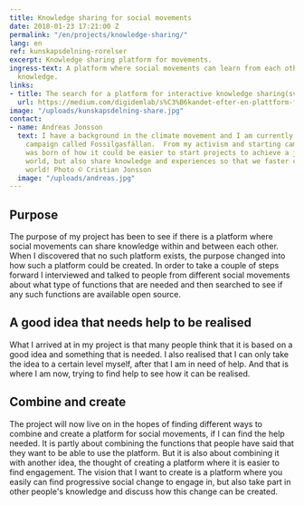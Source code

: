 ```yaml
---
title: Knowledge sharing for social movements
date: 2018-01-23 17:21:00 Z
permalink: "/en/projects/knowledge-sharing/"
lang: en
ref: kunskapsdelning-rorelser
excerpt: Knowledge sharing platform for movements.
ingress-text: A platform where social movements can learn from each other and spread
  knowledge.
links:
- title: The search for a platform for interactive knowledge sharing(sv)
  url: https://medium.com/digidemlab/s%C3%B6kandet-efter-en-plattform-f%C3%B6r-interaktiv-kunskapsdelande-inom-och-mellan-progressiva-r%C3%B6relser-28bd4d19bd34
image: "/uploads/kunskapsdelning-share.jpg"
contact:
- name: Andreas Jonsson
  text: I have a background in the climate movement and I am currently active in a
    campaign called Fossilgasfällan.  From my activism and starting campaigns an idea
    was born of how it could be easier to start projects to achieve a just and sustainable
    world, but also share knowledge and experiences so that we faster can reach this
    world! Photo © Cristian Jonsson
  image: "/uploads/andreas.jpg"
---
```


## Purpose
The purpose of my project has been to see if there is a platform where social movements can share knowledge within and between each other. When I discovered that no such platform exists, the purpose changed into how such a platform could be created. In order to take a couple of steps forward I interviewed and talked to people from different social movements about what type of functions that are needed and then searched to see if any such functions are available open source.

## A good idea that needs help to be realised
What I arrived at in my project is that many people think that it is based on a good idea and something that is needed. I also realised that I can only take the idea to a certain level myself, after that I am in need of help. And that is where I am now, trying to find help to see how it can be realised.

## Combine and create
The project will now live on in the hopes of finding different ways to combine and create a platform for social movements, if I can find the help needed. It is partly about combining the functions that people have said that they want to be able to use the platform. But it is also about combining it with another idea, the thought of creating a platform where it is easier to find engagement. The vision that I want to create is a platform where you easily can find progressive social change to engage in, but also take part in other people's knowledge and discuss how this change can be created.

